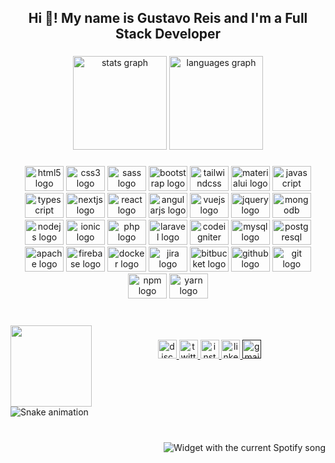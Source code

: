 <h2 align="center">Hi 👋! My name is Gustavo Reis and I'm a Full Stack Developer</h2>

###

<div align="center">
  <img src="https://github-readme-stats.vercel.app/api?hide_title=false&hide_rank=false&show_icons=true&include_all_commits=true&count_private=true&disable_animations=false&theme=synthwave&locale=en&hide_border=true&username=Guzzera" height="150" alt="stats graph"  />
  <img src="https://github-readme-stats.vercel.app/api/top-langs?locale=en&hide_title=false&layout=compact&card_width=320&langs_count=5&theme=synthwave&hide_border=true&username=Guzzera" height="150" alt="languages graph"  />
</div>

###

<div align="center">
  <img src="https://cdn.jsdelivr.net/gh/devicons/devicon/icons/html5/html5-original.svg" height="40" width="62" alt="html5 logo"  />
  <img src="https://cdn.jsdelivr.net/gh/devicons/devicon/icons/css3/css3-original.svg" height="40" width="62" alt="css3 logo"  />
  <img src="https://cdn.jsdelivr.net/gh/devicons/devicon/icons/sass/sass-original.svg" height="40" width="62" alt="sass logo"  />
  <img src="https://cdn.jsdelivr.net/gh/devicons/devicon/icons/bootstrap/bootstrap-original.svg" height="40" width="62" alt="bootstrap logo"  />
  <img src="https://raw.githubusercontent.com/danielcranney/readme-generator/main/public/icons/skills/tailwindcss-colored.svg" height="40" width="62" alt="tailwindcss logo"  />
  <img src="https://cdn.jsdelivr.net/gh/devicons/devicon/icons/materialui/materialui-original.svg" height="40" width="62" alt="materialui logo"  />
  <img src="https://cdn.jsdelivr.net/gh/devicons/devicon/icons/javascript/javascript-original.svg" height="40" width="62" alt="javascript logo"  />
  <img src="https://cdn.jsdelivr.net/gh/devicons/devicon/icons/typescript/typescript-original.svg" height="40" width="62" alt="typescript logo"  />
  <img src="https://cdn.jsdelivr.net/gh/devicons/devicon/icons/nextjs/nextjs-original.svg" height="40" width="62" alt="nextjs logo"  />
  <img src="https://cdn.jsdelivr.net/gh/devicons/devicon/icons/react/react-original.svg" height="40" width="62" alt="react logo"  />
  <img src="https://cdn.jsdelivr.net/gh/devicons/devicon/icons/angularjs/angularjs-original.svg" height="40" width="62" alt="angularjs logo"  />
  <img src="https://cdn.jsdelivr.net/gh/devicons/devicon/icons/vuejs/vuejs-original.svg" height="40" width="62" alt="vuejs logo"  />
  <img src="https://cdn.jsdelivr.net/gh/devicons/devicon/icons/jquery/jquery-original.svg" height="40" width="62" alt="jquery logo"  />
  <img src="https://cdn.jsdelivr.net/gh/devicons/devicon/icons/mongodb/mongodb-original.svg" height="40" width="62" alt="mongodb logo"  />
  <img src="https://cdn.jsdelivr.net/gh/devicons/devicon/icons/nodejs/nodejs-original.svg" height="40" width="62" alt="nodejs logo"  />
  <img src="https://cdn.jsdelivr.net/gh/devicons/devicon/icons/ionic/ionic-original.svg" height="40" width="62" alt="ionic logo"  />
  <img src="https://cdn.jsdelivr.net/gh/devicons/devicon/icons/php/php-original.svg" height="40" width="62" alt="php logo"  />
  <img src="https://cdn.jsdelivr.net/gh/devicons/devicon/icons/laravel/laravel-plain.svg" height="40" width="62" alt="laravel logo"  />
  <img src="https://cdn.jsdelivr.net/gh/devicons/devicon/icons/codeigniter/codeigniter-plain.svg" height="40" width="62" alt="codeigniter logo"  />
  <img src="https://cdn.jsdelivr.net/gh/devicons/devicon/icons/mysql/mysql-original.svg" height="40" width="62" alt="mysql logo"  />
  <img src="https://cdn.jsdelivr.net/gh/devicons/devicon/icons/postgresql/postgresql-original.svg" height="40" width="62" alt="postgresql logo"  />
  <img src="https://cdn.jsdelivr.net/gh/devicons/devicon/icons/apache/apache-original.svg" height="40" width="62" alt="apache logo"  />
  <img src="https://cdn.jsdelivr.net/gh/devicons/devicon/icons/firebase/firebase-plain.svg" height="40" width="62" alt="firebase logo"  />
  <img src="https://cdn.jsdelivr.net/gh/devicons/devicon/icons/docker/docker-original.svg" height="40" width="62" alt="docker logo"  />
  <img src="https://cdn.jsdelivr.net/gh/devicons/devicon/icons/jira/jira-original.svg" height="40" width="62" alt="jira logo"  />
  <img src="https://cdn.jsdelivr.net/gh/devicons/devicon/icons/bitbucket/bitbucket-original.svg" height="40" width="62" alt="bitbucket logo"  />
  <img src="https://cdn.jsdelivr.net/gh/devicons/devicon/icons/github/github-original.svg" height="40" width="62" alt="github logo"  />
  <img src="https://cdn.jsdelivr.net/gh/devicons/devicon/icons/git/git-original.svg" height="40" width="62" alt="git logo"  />
  <img src="https://cdn.jsdelivr.net/gh/devicons/devicon/icons/npm/npm-original-wordmark.svg" height="40" width="62" alt="npm logo"  />
  <img src="https://cdn.jsdelivr.net/gh/devicons/devicon/icons/yarn/yarn-original.svg" height="40" width="62" alt="yarn logo"  />
</div>

###

<br clear="both">

<img align="left" height="130" src="https://c.tenor.com/itjFesV8_RUAAAAi/soulja-boy-pepe.gif"  />

###

<div align="center">
  <a href="Guzzera#5461" target="_blank">
    <img src="https://img.shields.io/static/v1?message=Discord&logo=discord&label=&color=7289DA&logoColor=white&labelColor=&style=for-the-badge" height="30" alt="discord logo"  />
  </a>
  <a href="https://twitter.com/Guzzera_" target="_blank">
    <img src="https://img.shields.io/static/v1?message=Twitter&logo=twitter&label=&color=1DA1F2&logoColor=white&labelColor=&style=for-the-badge" height="30" alt="twitter logo"  />
  </a>
  <a href="https://www.instagram.com/guzzera_/" target="_blank">
    <img src="https://img.shields.io/static/v1?message=Instagram&logo=instagram&label=&color=E4405F&logoColor=white&labelColor=&style=for-the-badge" height="30" alt="instagram logo"  />
  </a>
  <a href="https://www.linkedin.com/in/gusreis/" target="_blank">
    <img src="https://img.shields.io/static/v1?message=LinkedIn&logo=linkedin&label=&color=0077B5&logoColor=white&labelColor=&style=for-the-badge" height="30" alt="linkedin logo"  />
  </a>
  <a href="" target="_blank">
    <img src="https://img.shields.io/static/v1?message=Gmail&logo=gmail&label=&color=D14836&logoColor=white&labelColor=&style=for-the-badge" height="30" alt="gmail logo"  />
  </a>
</div>

###

<br clear="both">

<img href="https://raw.githubusercontent.com/Guzzera/Guzzera/blob/output/snake.svg" alt="Snake animation" />

###

<br clear="both">

<div align="right" width="10">
  <img src="https://spotify-github-profile.vercel.app/api/view?uid=92l7cazjc27lu8clw3lfrn9em&redirect=true?theme=dark&spin=true&scan=true&rainbow=true" alt="Widget with the current Spotify song"  />
</div>

###
